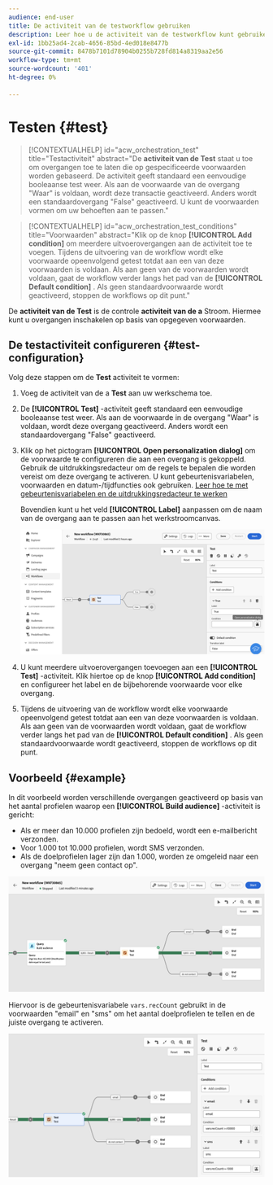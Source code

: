 ```yaml
---
audience: end-user
title: De activiteit van de testworkflow gebruiken
description: Leer hoe u de activiteit van de testworkflow kunt gebruiken
exl-id: 1bb25ad4-2cab-4656-85bd-4ed018e8477b
source-git-commit: 8478b7101d78904b0255b728fd814a8319aa2e56
workflow-type: tm+mt
source-wordcount: '401'
ht-degree: 0%

---
```


# Testen {#test}

>[!CONTEXTUALHELP]
>id="acw_orchestration_test"
>title="Testactiviteit"
>abstract="De **activiteit van de Test** staat u toe om overgangen toe te laten die op gespecificeerde voorwaarden worden gebaseerd. De activiteit geeft standaard een eenvoudige booleaanse test weer. Als aan de voorwaarde van de overgang &quot;Waar&quot; is voldaan, wordt deze transactie geactiveerd. Anders wordt een standaardovergang &quot;False&quot; geactiveerd. U kunt de voorwaarden vormen om uw behoeften aan te passen."

>[!CONTEXTUALHELP]
>id="acw_orchestration_test_conditions"
>title="Voorwaarden"
>abstract="Klik op de knop **[!UICONTROL Add condition]** om meerdere uitvoerovergangen aan de activiteit toe te voegen. Tijdens de uitvoering van de workflow wordt elke voorwaarde opeenvolgend getest totdat aan een van deze voorwaarden is voldaan. Als aan geen van de voorwaarden wordt voldaan, gaat de workflow verder langs het pad van de **[!UICONTROL Default condition]** . Als geen standaardvoorwaarde wordt geactiveerd, stoppen de workflows op dit punt."

De **activiteit van de Test** is de controle **activiteit van de a** Stroom. Hiermee kunt u overgangen inschakelen op basis van opgegeven voorwaarden.

## De testactiviteit configureren {#test-configuration}

Volg deze stappen om de **Test** activiteit te vormen:

1. Voeg de activiteit van de a **Test** aan uw werkschema toe.

1. De **[!UICONTROL Test]** -activiteit geeft standaard een eenvoudige booleaanse test weer. Als aan de voorwaarde in de overgang &quot;Waar&quot; is voldaan, wordt deze overgang geactiveerd. Anders wordt een standaardovergang &quot;False&quot; geactiveerd.

1. Klik op het pictogram **[!UICONTROL Open personalization dialog]** om de voorwaarde te configureren die aan een overgang is gekoppeld. Gebruik de uitdrukkingsredacteur om de regels te bepalen die worden vereist om deze overgang te activeren. U kunt gebeurtenisvariabelen, voorwaarden en datum-/tijdfuncties ook gebruiken. [ Leer hoe te met gebeurtenisvariabelen en de uitdrukkingsredacteur te werken ](../event-variables.md)

   Bovendien kunt u het veld **[!UICONTROL Label]** aanpassen om de naam van de overgang aan te passen aan het werkstroomcanvas.

   ![](../assets/workflow-test-default.png)

1. U kunt meerdere uitvoerovergangen toevoegen aan een **[!UICONTROL Test]** -activiteit. Klik hiertoe op de knop **[!UICONTROL Add condition]** en configureer het label en de bijbehorende voorwaarde voor elke overgang.

1. Tijdens de uitvoering van de workflow wordt elke voorwaarde opeenvolgend getest totdat aan een van deze voorwaarden is voldaan. Als aan geen van de voorwaarden wordt voldaan, gaat de workflow verder langs het pad van de **[!UICONTROL Default condition]** . Als geen standaardvoorwaarde wordt geactiveerd, stoppen de workflows op dit punt.

## Voorbeeld {#example}

In dit voorbeeld worden verschillende overgangen geactiveerd op basis van het aantal profielen waarop een **[!UICONTROL Build audience]** -activiteit is gericht:
* Als er meer dan 10.000 profielen zijn bedoeld, wordt een e-mailbericht verzonden.
* Voor 1.000 tot 10.000 profielen, wordt SMS verzonden.
* Als de doelprofielen lager zijn dan 1.000, worden ze omgeleid naar een overgang &quot;neem geen contact op&quot;.

![](../assets/workflow-test-example.png)

Hiervoor is de gebeurtenisvariabele `vars.recCount` gebruikt in de voorwaarden &quot;email&quot; en &quot;sms&quot; om het aantal doelprofielen te tellen en de juiste overgang te activeren.

![](../assets/workflow-test-example-config.png)

